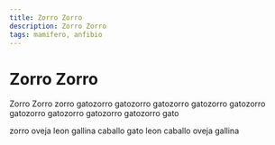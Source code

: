 ```yaml
---
title: Zorro Zorro
description: Zorro Zorro
tags: mamifero, anfibio
---
```


# Zorro Zorro

Zorro Zorro zorro gatozorro gatozorro gatozorro gatozorro gatozorro gatozorro gatozorro gatozorro gatozorro gato

zorro oveja leon gallina caballo gato leon caballo oveja gallina
